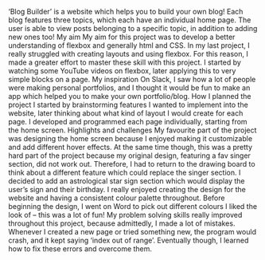 ‘Blog Builder’ is a website which helps you to build your own blog! Each blog features three topics, which each have an individual home page. The user is able to view posts belonging to a specific topic, in addition to adding new ones too!
My aim
My aim for this project was to develop a better understanding of flexbox and generally html and CSS. In my last project, I really struggled with creating layouts and using flexbox. For this reason, I made a greater effort to master these skill with this project. I started by watching some YouTube videos on flexbox, later applying this to very simple blocks on a page.
My inspiration
On Slack, I saw how a lot of people were making personal portfolios, and I thought it would be fun to make an app which helped you to make your own portfolio/blog.
How I planned the project
I started by brainstorming features I wanted to implement into the website, later thinking about what kind of layout I would create for each page. I developed and programmed each page individually, starting from the home screen.
Highlights and challenges
My favourite part of the project was designing the home screen because I enjoyed making it customizable and add different hover effects. At the same time though, this was a pretty hard part of the project because my original design, featuring a fav singer section, did not work out. Therefore, I had to return to the drawing board to think about a different feature which could replace the singer section. I decided to add an astrological star sign section which would display the user’s sign and their birthday. 
I really enjoyed creating the design for the website and having a consistent colour palette throughout. Before beginning the design, I went on Word to pick out different colours I liked the look of – this was a lot of fun!
My problem solving skills really improved throughout this project, because admittedly, I made a lot of mistakes. Whenever I created a new page or tried something new, the program would crash, and it kept saying ‘index out of range’. Eventually though, I learned how to fix these errors and overcome them.


